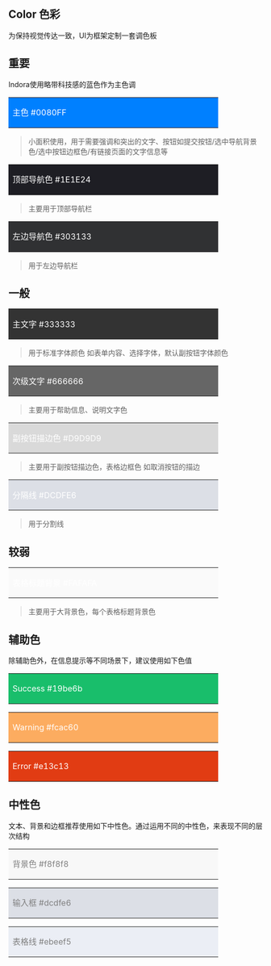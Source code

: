 ## Color 色彩

为保持视觉传达一致，UI为框架定制一套调色板

## 重要

Indora使用略带科技感的蓝色作为主色调

<table><tr><td bgcolor=#0080FF  width=400 height=60><font color=white> 主色 #0080FF</font></td></tr></table>

> 小面积使用，用于需要强调和突出的文字、按钮如提交按钮/选中导航背景色/选中按钮边框色/有链接页面的文字信息等


<table><tr><td bgcolor=#1E1E24  width=400 height=60><font color=white> 顶部导航色 #1E1E24</font></td></tr></table>

> 主要用于顶部导航栏

<table><tr><td bgcolor=#303133  width=400 height=60><font color=white> 左边导航色 #303133</font></td></tr></table>

> 用于左边导航栏


## 一般


<table><tr><td bgcolor=#333333  width=400 height=60><font color=white> 主文字 #333333</font></td></tr></table>

> 用于标准字体颜色 如表单内容、选择字体，默认副按钮字体颜色


<table><tr><td bgcolor=#666666  width=400 height=60><font color=white> 次级文字 #666666</font></td></tr></table>

> 主要用于帮助信息、说明文字色

<table><tr><td bgcolor=#D9D9D9  width=400 height=60><font color=white> 副按钮描边色 #D9D9D9</font></td></tr></table>

> 主要用于副按钮描边色，表格边框色 如取消按钮的描边


<table><tr><td bgcolor=#DCDFE6  width=400 height=60><font color=white> 分隔线 #DCDFE6</font></td></tr></table>

> 用于分割线

## 较弱

<table><tr><td bgcolor=#FAFAFA  width=400 height=60><font color=white> 表格标题背景 #FAFAFA</font></td></tr></table>

> 主要用于大背景色，每个表格标题背景色


## 辅助色

除辅助色外，在信息提示等不同场景下，建议使用如下色值

<table>
    <tr><td bgcolor=#19be6b width=400 height=60> 
        <font color=white>Success #19be6b</font>
    </td></tr>
</table>
<table><tr><td bgcolor=#fcac60 width=400 height=60><font color=white> Warning #fcac60</font></td></tr></table>
<table><tr><td bgcolor=#e13c13 width=400 height=60><font color=white> Error #e13c13</font></td></tr></table>

## 中性色

文本、背景和边框推荐使用如下中性色。通过运用不同的中性色，来表现不同的层次结构

<table><tr><td bgcolor=#f8f8f8 width=400 height=60><font color=gray> 背景色 #f8f8f8</font></td></tr></table>
<table><tr><td bgcolor=#dcdfe6 width=400 height=60><font color=gray> 输入框 #dcdfe6</font></td></tr></table>
<table><tr><td bgcolor=#ebeef5 width=400 height=60><font color=gray> 表格线 #ebeef5</font></td></tr></table>